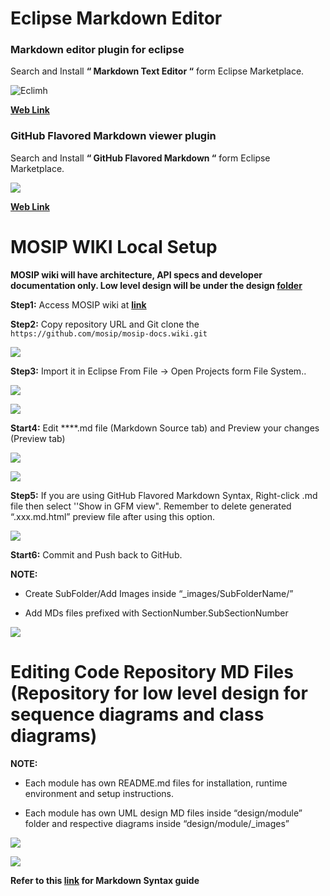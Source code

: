 # Eclipse Markdown Editor

### Markdown editor plugin for eclipse 

Search and Install **“ Markdown Text Editor “**  form Eclipse Marketplace.


![Eclimh](_images/ecl_markdown/0_ecl_plugin_markdown_editor.PNG)
 
 

[**Web Link**](//marketplace.eclipse.org/content/markdown-text-editor)


### GitHub Flavored Markdown viewer plugin

Search and Install **“ GitHub Flavored Markdown “** form Eclipse Marketplace.


 ![](_images/ecl_markdown/0_gfm_viewr_plugin.PNG)


[**Web Link**](//marketplace.eclipse.org/content/github-flavored-markdown-viewer-plugin)




# MOSIP WIKI Local Setup

**MOSIP wiki will have architecture, API specs and developer documentation only. Low level design will be under the design [**folder**](/mosip/mosip/tree/DEV/design)**


**Step1:** Access MOSIP wiki at [**link**](/mosip/mosip-docs/wiki)


**Step2:** Copy repository URL and Git clone the `https://github.com/mosip/mosip-docs.wiki.git`


![](_images/ecl_markdown/1_mosip_wiki.PNG)
 

**Step3:** Import it in Eclipse From File -> Open Projects form File System.. 
 

![](_images/ecl_markdown/2_wiki_imort_eclipse.PNG)



![](_images/ecl_markdown/3_mosip_wiki_content.PNG)



**Start4:** Edit ****.md file (Markdown Source tab) and Preview your changes (Preview tab)


 ![](_images/ecl_markdown/4_markdown_source_view.PNG)



 ![](_images/ecl_markdown/5.0_markdown_preview.PNG)
 

**Step5:** If you are using GitHub Flavored Markdown Syntax, Right-click .md file then select ''Show in GFM view".
Remember to delete generated “.xxx.md.html” preview file after using this option. 



 ![](_images/ecl_markdown/5.1_markdown_preview.PNG)



**Start6:** Commit and Push back to GitHub.


**NOTE:** 

- Create SubFolder/Add Images inside “_images/SubFolderName/”


- Add MDs files prefixed with SectionNumber.SubSectionNumber

![](_images/ecl_markdown/6_section-subsection.PNG)







# Editing Code Repository MD Files (Repository for low level design for sequence diagrams and class diagrams)

**NOTE:** 

- Each module has own README.md files for installation, runtime environment and setup instructions.

- Each module has own UML design MD files inside “design/module” folder and respective diagrams inside “design/module/_images” 

 

![](_images/ecl_markdown/7_mosip_code_repo_design.PNG)
  


![](_images/ecl_markdown/8_module_design.PNG)




**Refer to this [**link**](//guides.github.com/features/mastering-markdown) for Markdown Syntax guide**

